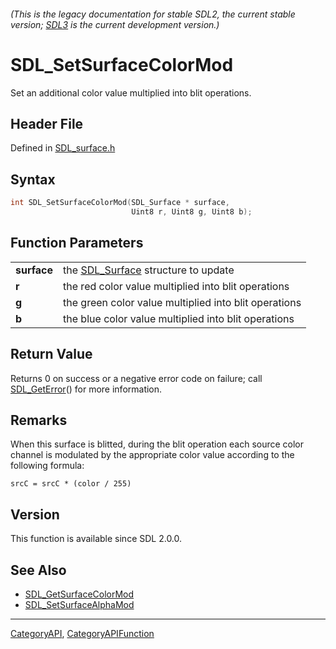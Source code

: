 ###### (This is the legacy documentation for stable SDL2, the current stable version; [SDL3](https://wiki.libsdl.org/SDL3/) is the current development version.)
# SDL_SetSurfaceColorMod

Set an additional color value multiplied into blit operations.

## Header File

Defined in [SDL_surface.h](https://github.com/libsdl-org/SDL/blob/SDL2/include/SDL_surface.h)

## Syntax

```c
int SDL_SetSurfaceColorMod(SDL_Surface * surface,
                           Uint8 r, Uint8 g, Uint8 b);

```

## Function Parameters

|                 |                                                       |
| --------------- | ----------------------------------------------------- |
| **surface**     | the [SDL_Surface](SDL_Surface) structure to update    |
| **r**           | the red color value multiplied into blit operations   |
| **g**           | the green color value multiplied into blit operations |
| **b**           | the blue color value multiplied into blit operations  |

## Return Value

Returns 0 on success or a negative error code on failure; call
[SDL_GetError](SDL_GetError)() for more information.

## Remarks

When this surface is blitted, during the blit operation each source color
channel is modulated by the appropriate color value according to the
following formula:

`srcC = srcC * (color / 255)`

## Version

This function is available since SDL 2.0.0.

## See Also

- [SDL_GetSurfaceColorMod](SDL_GetSurfaceColorMod)
- [SDL_SetSurfaceAlphaMod](SDL_SetSurfaceAlphaMod)

----
[CategoryAPI](CategoryAPI), [CategoryAPIFunction](CategoryAPIFunction)

